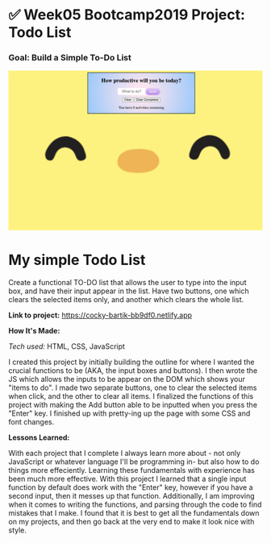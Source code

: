 # ✅ Week05 Bootcamp2019 Project: Todo List

### Goal: Build a Simple To-Do List

![To Do List Screenshot](ToDoSS.png)



<h1> My simple Todo List </h1>

Create a functional TO-DO list that allows the user to type into the input box, and have their input appear in the list.
Have two buttons, one which clears the selected items only, and another which clears the whole list.

<strong>Link to project:</strong> https://cocky-bartik-bb9df0.netlify.app


<strong>How It's Made:</strong>

<i>Tech used:</i> HTML, CSS, JavaScript

I created this project by initially building the outline for where I wanted the crucial functions to be (AKA, the input boxes and buttons). I then wrote the JS which allows the inputs to be appear on the DOM which shows your "items to do". 
I made two separate buttons, one to clear the selected items when click, and the other to clear all items.
I finalized the functions of this project with making the Add button able to be inputted when you press the "Enter" key.
I finished up with pretty-ing up the page with some CSS and font changes.

<strong>Lessons Learned:</strong>

With each project that I complete I always learn more about - not only JavaScript or whatever language I'll be programming in- but also how to do things more effeciently. Learning these fundamentals with experience has been much more effective.
With this project I learned that a single input function by default does work with the "Enter" key, however if you have a second input, then it messes up that function.
Additionally, I am improving when it comes to writing the functions, and parsing through the code to find mistakes that I make.
I found that it is best to get all the fundamentals down on my projects, and then go back at the very end to make it look nice with style.
